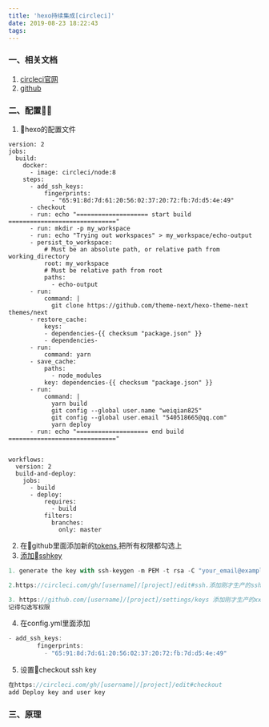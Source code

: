 ```yaml
---
title: 'hexo持续集成[circleci]'
date: 2019-08-23 18:22:43
tags:
---
```


### 一、相关文档
1. [circleci官网](https://circleci.com)
2. [github](https://github.com)

### 二、配置
1. hexo的配置文件
```deploy
version: 2
jobs:
  build:
    docker:
      - image: circleci/node:8
    steps:
      - add_ssh_keys:
          fingerprints:
            - "65:91:8d:7d:61:20:56:02:37:20:72:fb:7d:d5:4e:49"
      - checkout
      - run: echo "==================== start build =============================="
      - run: mkdir -p my_workspace
      - run: echo "Trying out workspaces" > my_workspace/echo-output
      - persist_to_workspace:
          # Must be an absolute path, or relative path from working_directory
          root: my_workspace
          # Must be relative path from root
          paths:
            - echo-output 
      - run:
          command: |
            git clone https://github.com/theme-next/hexo-theme-next themes/next
      - restore_cache:
          keys:
          - dependencies-{{ checksum "package.json" }}
          - dependencies-
      - run:
          command: yarn
      - save_cache:
          paths:
            - node_modules
          key: dependencies-{{ checksum "package.json" }}
      - run:
          command: |
            yarn build
            git config --global user.name "weiqian825"
            git config --global user.email "540518665@qq.com"
            yarn deploy
      - run: echo "==================== end build =============================="


workflows:
  version: 2
  build-and-deploy:
    jobs:
      - build
      - deploy:
          requires:
            - build
          filters:
            branches:
              only: master
```
2. 在github里面添加新的[tokens](https://github.com/settings/tokens),把所有权限都勾选上 
3. [添加sshkey](https://circleci.com/docs/2.0/add-ssh-key/)
   
```js
1. generate the key with ssh-keygen -m PEM -t rsa -C "your_email@example.com"

2.https://circleci.com/gh/[username]/[project]/edit#ssh.添加刚才生产的ssh-keygen xxx

3. https://github.com/[username]/[project]/settings/keys 添加刚才生产的xxx.pub
记得勾选写权限
```
4. 在config.yml里面添加
```js
- add_ssh_keys:
        fingerprints:
          - "65:91:8d:7d:61:20:56:02:37:20:72:fb:7d:d5:4e:49"
```
5. 设置checkout ssh key
```js
在https://circleci.com/gh/[username]/[project]/edit#checkout 
add Deploy key and user key
```

### 三、原理